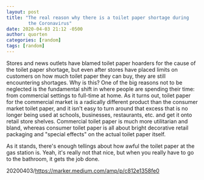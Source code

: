 ```yaml
---
layout: post
title: "The real reason why there is a toilet paper shortage during
        the Coronavirus"
date: 2020-04-03 21:12 -0500
author: quorten
categories: [random]
tags: [random]
---
```


Stores and news outlets have blamed toilet paper hoarders for the
cause of the toilet paper shortage, but even after stores have placed
limits on customers on how much toilet paper they can buy, they are
still encountering shortages.  Why is this?  One of the big reasons
not to be neglected is the fundamental shift in where people are
spending their time: from commercial settings to full-time at home.
As it turns out, toilet paper for the commercial market is a radically
different product than the consumer market toilet paper, and it isn't
easy to turn around that excess that is no longer being used at
schools, businesses, restaurants, etc. and get it onto retail store
shelves.  Commercial toilet paper is much more utilitarian and bland,
whereas consumer toilet paper is all about bright decorative retail
packaging and "special effects" on the actual toilet paper itself.

As it stands, there's enough tellings about how awful the toilet paper
at the gas station is.  Yeah, it's really not that nice, but when you
really have to go to the bathroom, it gets the job done.

20200403/https://marker.medium.com/amp/p/c812e1358fe0
